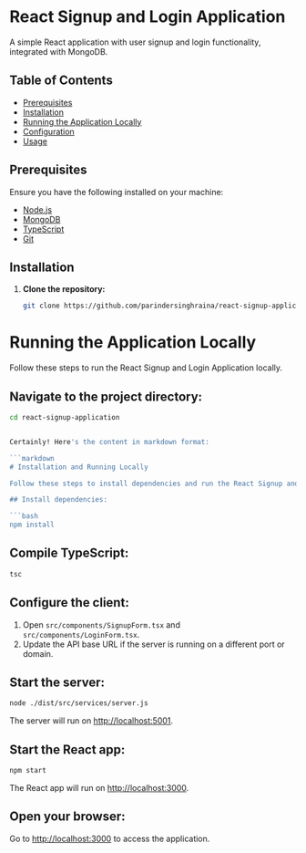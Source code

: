 # React Signup and Login Application

A simple React application with user signup and login functionality, integrated with MongoDB.

## Table of Contents

- [Prerequisites](#prerequisites)
- [Installation](#installation)
- [Running the Application Locally](#running-the-application-locally)
- [Configuration](#configuration)
- [Usage](#usage)

## Prerequisites

Ensure you have the following installed on your machine:

- [Node.js](https://nodejs.org/)
- [MongoDB](https://www.mongodb.com/try/download/community)
- [TypeScript](https://www.typescriptlang.org/)
- [Git](https://git-scm.com/)

## Installation

1. **Clone the repository:**

   ```bash
   git clone https://github.com/parindersinghraina/react-signup-application.git

# Running the Application Locally

Follow these steps to run the React Signup and Login Application locally.

## Navigate to the project directory:

```bash
cd react-signup-application


Certainly! Here's the content in markdown format:

```markdown
# Installation and Running Locally

Follow these steps to install dependencies and run the React Signup and Login Application locally.

## Install dependencies:

```bash
npm install
```

## Compile TypeScript:

```bash
tsc
```

## Configure the client:

1. Open `src/components/SignupForm.tsx` and `src/components/LoginForm.tsx`.
2. Update the API base URL if the server is running on a different port or domain.

## Start the server:

```bash
node ./dist/src/services/server.js
```

The server will run on [http://localhost:5001](http://localhost:5001).

## Start the React app:

```bash
npm start
```

The React app will run on [http://localhost:3000](http://localhost:3000).

## Open your browser:

Go to [http://localhost:3000](http://localhost:3000) to access the application.
